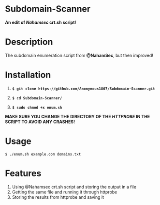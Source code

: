 # Subdomain-Scanner
**An edit of *Nahamsec* crt.sh script!**

# Description
The subdomain enumeration script from **@NahamSec**, but then improved!

# Installation
1. **`$ git clone https://github.com/Anonymous1807/Subdomain-Scanner.git`**

2. **`$ cd Subdomain-Scanner/`**

3. **`$ sudo chmod +x enum.sh`**

**MAKE SURE YOU CHANGE THE DIRECTORY OF THE *HTTPROBE* IN THE SCRIPT TO AVOID ANY CRASHES!**

# Usage

`$ ./enum.sh example.com domains.txt`

# Features
1. Using @Nahamsec crt.sh script and storing the output in a file
2. Getting the same file and running it through httprobe
3. Storing the results from httprobe and saving it
